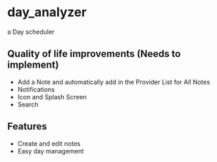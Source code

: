 # day_analyzer

a Day scheduler

## Quality of life improvements (Needs to implement)

- Add a Note and automatically add in the Provider List for All Notes
- Notifications
- Icon and Splash Screen
- Search

## Features

- Create and edit notes
- Easy day management

